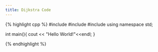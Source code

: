 ```yaml
---
title: Dijkstra Code
---
```

{% highlight cpp %}
#include <vector>
#include <queue>
#include <iostream>
using namespace std;

int main(){
    cout << "Hello World!"<<endl;
}

{% endhighlight %}
